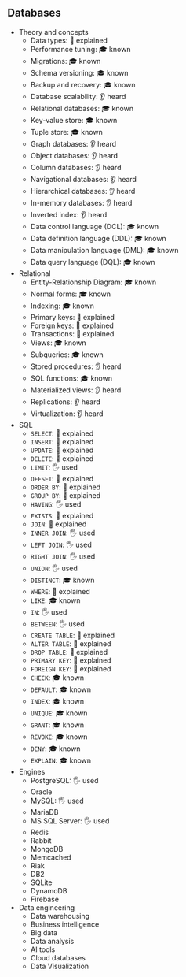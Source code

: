 ## Databases

- Theory and concepts
  - Data types: 🙋 explained
  - Performance tuning: 🎓 known
  - Migrations: 🎓 known
  - Schema versioning: 🎓 known
  - Backup and recovery: 🎓 known
  - Database scalability: 👂 heard
  - Relational databases: 🎓 known
  - Key-value store: 🎓 known
  - Tuple store: 🎓 known
  - Graph databases: 👂 heard
  - Object databases: 👂 heard
  - Column databases: 👂 heard
  - Navigational databases: 👂 heard
  - Hierarchical databases: 👂 heard
  - In-memory databases: 👂 heard
  - Inverted index: 👂 heard
  - Data control language (DCL): 🎓 known
  - Data definition language (DDL): 🎓 known
  - Data manipulation language (DML): 🎓 known
  - Data query language (DQL): 🎓 known
- Relational
  - Entity-Relationship Diagram: 🎓 known
  - Normal forms: 🎓 known
  - Indexing: 🎓 known
  - Primary keys: 🙋 explained
  - Foreign keys: 🙋 explained
  - Transactions: 🙋 explained
  - Views: 🎓 known
  - Subqueries: 🎓 known
  - Stored procedures: 👂 heard
  - SQL functions: 🎓 known
  - Materialized views: 👂 heard
  - Replications: 👂 heard
  - Virtualization: 👂 heard
- SQL
  - `SELECT`: 🙋 explained
  - `INSERT`: 🙋 explained
  - `UPDATE`: 🙋 explained
  - `DELETE`: 🙋 explained
  - `LIMIT`: 🖐️ used
  - `OFFSET`: 🙋 explained
  - `ORDER BY`: 🙋 explained
  - `GROUP BY`: 🙋 explained
  - `HAVING`: 🖐️ used
  - `EXISTS`: 🙋 explained
  - `JOIN`: 🙋 explained
  - `INNER JOIN`: 🖐️ used
  - `LEFT JOIN`: 🖐️ used
  - `RIGHT JOIN`: 🖐️ used
  - `UNION`: 🖐️ used
  - `DISTINCT`: 🎓 known
  - `WHERE`: 🙋 explained
  - `LIKE`: 🎓 known
  - `IN`: 🖐️ used
  - `BETWEEN`: 🖐️ used
  - `CREATE TABLE`: 🙋 explained
  - `ALTER TABLE`: 🙋 explained
  - `DROP TABLE`: 🙋 explained
  - `PRIMARY KEY`: 🙋 explained
  - `FOREIGN KEY`: 🙋 explained
  - `CHECK`: 🎓 known
  - `DEFAULT`: 🎓 known
  - `INDEX`: 🎓 known
  - `UNIQUE`: 🎓 known
  - `GRANT`: 🎓 known
  - `REVOKE`: 🎓 known
  - `DENY`: 🎓 known
  - `EXPLAIN`: 🎓 known
- Engines
  - PostgreSQL: 🖐️ used
  - Oracle
  - MySQL: 🖐️ used
  - MariaDB
  - MS SQL Server: 🖐️ used
  - Redis
  - Rabbit
  - MongoDB
  - Memcached
  - Riak
  - DB2
  - SQLite
  - DynamoDB
  - Firebase
- Data engineering
  - Data warehousing
  - Business intelligence
  - Big data
  - Data analysis
  - AI tools
  - Cloud databases
  - Data Visualization
